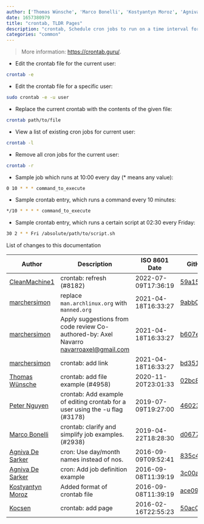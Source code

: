 ```yaml
---
author: ['Thomas Wünsche', 'Marco Bonelli', 'Kostyantyn Moroz', 'Agniva De Sarker', 'Peter Nguyen', 'CleanMachine1', 'Kocsen', 'marchersimon']
date: 1657380979
title: "crontab, TLDR Pages"
description: "crontab, Schedule cron jobs to run on a time interval for the current user."
categories: "common"
---
```

> More information: <https://crontab.guru/>.

- Edit the crontab file for the current user:

```bash
crontab -e
```

- Edit the crontab file for a specific user:

```bash
sudo crontab -e -u user
```

- Replace the current crontab with the contents of the given file:

```bash
crontab path/to/file
```

- View a list of existing cron jobs for current user:

```bash
crontab -l
```

- Remove all cron jobs for the current user:

```bash
crontab -r
```

- Sample job which runs at 10:00 every day (* means any value):

```bash
0 10 * * * command_to_execute
```

- Sample crontab entry, which runs a command every 10 minutes:

```bash
*/10 * * * * command_to_execute
```

- Sample crontab entry, which runs a certain script at 02:30 every Friday:

```bash
30 2 * * Fri /absolute/path/to/script.sh
```
List of changes to this documentation


Author | Description | ISO 8601 Date | GitHub link
------|-----|-----|-----
[CleanMachine1](mailto:78213164+CleanMachine1@users.noreply.github.com) | crontab: refresh (#8182) | 2022-07-09T17:36:19 | [59a15bf3a527](https://github.com/tldr-pages/tldr/commit/59a15bf3a5278fbc1a83525c0030d201218ec49c)
[marchersimon](mailto:marchersimon@zohomail.eu) | replace `man.archlinux.org` with `manned.org` | 2021-04-18T16:33:27 | [9abb079afb69](https://github.com/tldr-pages/tldr/commit/9abb079afb6972f3de61a30e1b3fb849ad4b68d9)
[marchersimon](mailto:50295997+marchersimon@users.noreply.github.com) | Apply suggestions from code review Co-authored-by: Axel Navarro <navarroaxel@gmail.com> | 2021-04-18T16:33:27 | [b607ecb4d79c](https://github.com/tldr-pages/tldr/commit/b607ecb4d79c009f43e017a58d2b5b797fdaf3bd)
[marchersimon](mailto:marchersimon@zohomail.eu) | crontab: add link | 2021-04-18T16:33:27 | [bd351f01b414](https://github.com/tldr-pages/tldr/commit/bd351f01b41415c6edd6b7b6c4e3c2051287f322)
[Thomas Wünsche](mailto:42999314+thomaswuensche@users.noreply.github.com) | crontab: add file example (#4958) | 2020-11-20T23:01:33 | [02bc8ffd90c7](https://github.com/tldr-pages/tldr/commit/02bc8ffd90c7b934242ff238e65b2591af7f4d21)
[Peter Nguyen](mailto:peter@mictis.com) | crontab: Add example of editing crontab for a user using the -u flag (#3178) | 2019-07-09T19:27:00 | [46023de9ddae](https://github.com/tldr-pages/tldr/commit/46023de9ddae744eb665fb64f48296a148560dfd)
[Marco Bonelli](mailto:mebeim@users.noreply.github.com) | crontab: clarify and simplify job examples. (#2938) | 2019-04-22T18:28:30 | [d0677b83d27c](https://github.com/tldr-pages/tldr/commit/d0677b83d27c0960a3420a911fdea6459b0bddd5)
[Agniva De Sarker](mailto:agnivade@yahoo.co.in) | cron: Use day/month names instead of nos. | 2016-09-09T09:52:41 | [835c4a3e49ca](https://github.com/tldr-pages/tldr/commit/835c4a3e49ca7d4597f57a86567ff2dbaae030af)
[Agniva De Sarker](mailto:agnivade@yahoo.co.in) | cron: Add job definition example | 2016-09-08T11:39:19 | [3c00a0d18012](https://github.com/tldr-pages/tldr/commit/3c00a0d18012a7a03b8e55a5b7c2f9ab0c5304bd)
[Kostyantyn Moroz](mailto:koskokos@gmail.com) | Added format of crontab file | 2016-09-08T11:39:19 | [ace09a9c9b4b](https://github.com/tldr-pages/tldr/commit/ace09a9c9b4b0eb27859e1fa9b9831043907ae98)
[Kocsen](mailto:kocsenc@gmail.com) | crontab: add page | 2016-02-16T22:55:23 | [50ac0871403b](https://github.com/tldr-pages/tldr/commit/50ac0871403b958deef9ff5a6c856c57eef05897)

